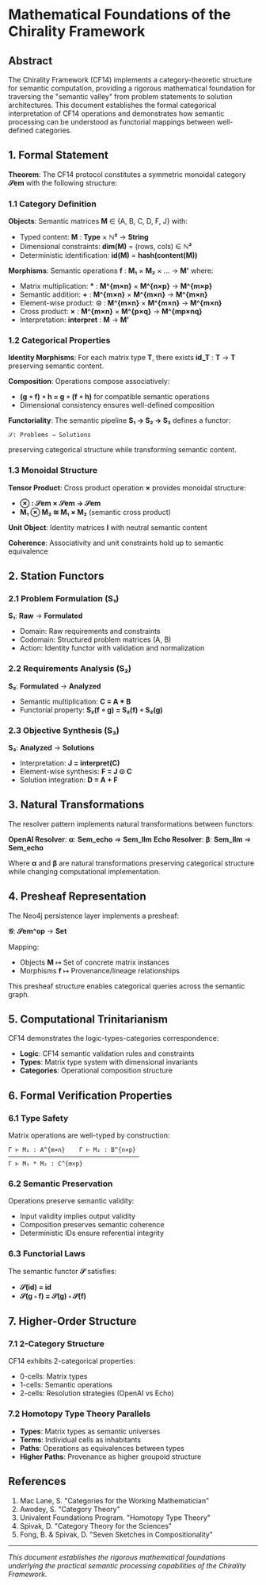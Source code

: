 # Mathematical Foundations of the Chirality Framework

## Abstract

The Chirality Framework (CF14) implements a category-theoretic structure for semantic computation, providing a rigorous mathematical foundation for traversing the "semantic valley" from problem statements to solution architectures. This document establishes the formal categorical interpretation of CF14 operations and demonstrates how semantic processing can be understood as functorial mappings between well-defined categories.

## 1. Formal Statement

**Theorem**: The CF14 protocol constitutes a symmetric monoidal category **𝒮em** with the following structure:

### 1.1 Category Definition

**Objects**: Semantic matrices **M** ∈ {A, B, C, D, F, J} with:
- Typed content: **M** : **Type** × **ℕ²** → **String**
- Dimensional constraints: **dim(M)** = (rows, cols) ∈ **ℕ²**
- Deterministic identification: **id(M)** = **hash(content(M))**

**Morphisms**: Semantic operations **f** : **M₁** × **M₂** × ... → **M'** where:
- Matrix multiplication: **\*** : **M^{m×n}** × **M^{n×p}** → **M^{m×p}**
- Semantic addition: **+** : **M^{m×n}** × **M^{m×n}** → **M^{m×n}**
- Element-wise product: **⊙** : **M^{m×n}** × **M^{m×n}** → **M^{m×n}**
- Cross product: **×** : **M^{m×n}** × **M^{p×q}** → **M^{mp×nq}**
- Interpretation: **interpret** : **M** → **M'**

### 1.2 Categorical Properties

**Identity Morphisms**: For each matrix type **T**, there exists **id_T** : **T** → **T** preserving semantic content.

**Composition**: Operations compose associatively:
- **(g ∘ f) ∘ h = g ∘ (f ∘ h)** for compatible semantic operations
- Dimensional consistency ensures well-defined composition

**Functoriality**: The semantic pipeline **S₁ → S₂ → S₃** defines a functor:
```
𝒮: Problems → Solutions
```
preserving categorical structure while transforming semantic content.

### 1.3 Monoidal Structure

**Tensor Product**: Cross product operation **×** provides monoidal structure:
- **⊗ : 𝒮em × 𝒮em → 𝒮em**
- **M₁ ⊗ M₂ ≅ M₁ × M₂** (semantic cross product)

**Unit Object**: Identity matrices **I** with neutral semantic content

**Coherence**: Associativity and unit constraints hold up to semantic equivalence

## 2. Station Functors

### 2.1 Problem Formulation (S₁)

**S₁**: **Raw** → **Formulated**
- Domain: Raw requirements and constraints
- Codomain: Structured problem matrices (A, B)
- Action: Identity functor with validation and normalization

### 2.2 Requirements Analysis (S₂)

**S₂**: **Formulated** → **Analyzed**
- Semantic multiplication: **C = A * B**
- Functorial property: **S₂(f ∘ g) = S₂(f) ∘ S₂(g)**

### 2.3 Objective Synthesis (S₃)

**S₃**: **Analyzed** → **Solutions**
- Interpretation: **J = interpret(C)**
- Element-wise synthesis: **F = J ⊙ C**  
- Solution integration: **D = A + F**

## 3. Natural Transformations

The resolver pattern implements natural transformations between functors:

**OpenAI Resolver**: **α**: **Sem_echo** ⇒ **Sem_llm**
**Echo Resolver**: **β**: **Sem_llm** ⇒ **Sem_echo**

Where **α** and **β** are natural transformations preserving categorical structure while changing computational implementation.

## 4. Presheaf Representation

The Neo4j persistence layer implements a presheaf:

**𝒢**: **𝒮em^op** → **Set**

Mapping:
- Objects **M** ↦ Set of concrete matrix instances
- Morphisms **f** ↦ Provenance/lineage relationships

This presheaf structure enables categorical queries across the semantic graph.

## 5. Computational Trinitarianism

CF14 demonstrates the logic-types-categories correspondence:

- **Logic**: CF14 semantic validation rules and constraints
- **Types**: Matrix type system with dimensional invariants
- **Categories**: Operational composition structure

## 6. Formal Verification Properties

### 6.1 Type Safety
Matrix operations are well-typed by construction:
```
Γ ⊢ M₁ : A^{m×n}    Γ ⊢ M₂ : B^{n×p}
─────────────────────────────────────
Γ ⊢ M₁ * M₂ : C^{m×p}
```

### 6.2 Semantic Preservation
Operations preserve semantic validity:
- Input validity implies output validity
- Composition preserves semantic coherence
- Deterministic IDs ensure referential integrity

### 6.3 Functorial Laws
The semantic functor **𝒮** satisfies:
- **𝒮(id) = id**
- **𝒮(g ∘ f) = 𝒮(g) ∘ 𝒮(f)**

## 7. Higher-Order Structure

### 7.1 2-Category Structure
CF14 exhibits 2-categorical properties:
- 0-cells: Matrix types
- 1-cells: Semantic operations  
- 2-cells: Resolution strategies (OpenAI vs Echo)

### 7.2 Homotopy Type Theory Parallels
- **Types**: Matrix types as semantic universes
- **Terms**: Individual cells as inhabitants
- **Paths**: Operations as equivalences between types
- **Higher Paths**: Provenance as higher groupoid structure

## References

1. Mac Lane, S. "Categories for the Working Mathematician"
2. Awodey, S. "Category Theory" 
3. Univalent Foundations Program. "Homotopy Type Theory"
4. Spivak, D. "Category Theory for the Sciences"
5. Fong, B. & Spivak, D. "Seven Sketches in Compositionality"

---

*This document establishes the rigorous mathematical foundations underlying the practical semantic processing capabilities of the Chirality Framework.*